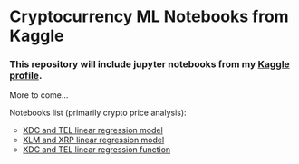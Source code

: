 <h1>Cryptocurrency ML Notebooks from Kaggle</h1>

<h3>This repository will include jupyter notebooks from my <a href="https://kaggle.com/mauricedw22">Kaggle profile</a>.</h3>

<p>More to come...</p>

<p>Notebooks list (primarily crypto price analysis):</p>
<ul style="list-style-type:circle;">
    <li><a href="https://www.kaggle.com/mauricedw22/telcoin-xdc-linear-regression-model/">XDC and TEL linear regression model</a></li>
    <li><a href="https://www.kaggle.com/mauricedw22/xrp-xlm-linear-regression-model/">XLM and XRP linear regression model</a></li>
    <li><a href="https://www.kaggle.com/mauricedw22/xrp-xlm-linear-regression-model/">XDC and TEL linear regression function</a></li>
</ul>
